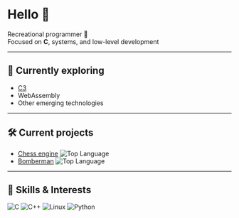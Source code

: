 # Hello 👋

Recreational programmer 🍇  
Focused on **C**, systems, and low-level development

---

## 🌱 Currently exploring
- [C3](https://c3-lang.org/)
- WebAssembly
- Other emerging technologies

---

## 🛠️ Current projects
- [Chess engine](https://github.com/jgmen/chess_engine) ![Top Language](https://img.shields.io/github/languages/top/jgmen/chess_engine) 
- [Bomberman](https://github.com/jgmen/bomberman) ![Top Language](https://img.shields.io/github/languages/top/jgmen/bomberman) 

---

## 🔧 Skills & Interests
![C](https://img.shields.io/badge/C-555555?style=for-the-badge&logo=c)
![C++](https://img.shields.io/badge/C++-00599C?style=for-the-badge&logo=c%2B%2B)
![Linux](https://img.shields.io/badge/Linux-FCC624?style=for-the-badge&logo=linux)
![Python](https://img.shields.io/badge/Python-3776AB?style=for-the-badge&logo=python)
